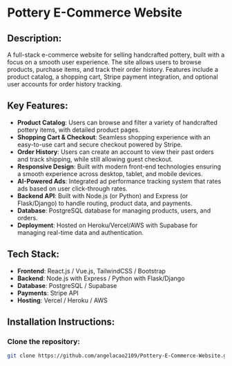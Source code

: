 # Pottery E-Commerce Website

## Description:
A full-stack e-commerce website for selling handcrafted pottery, built with a focus on a smooth user experience. The site allows users to browse products, purchase items, and track their order history. Features include a product catalog, a shopping cart, Stripe payment integration, and optional user accounts for order history tracking.

## Key Features:
- **Product Catalog**: Users can browse and filter a variety of handcrafted pottery items, with detailed product pages.
- **Shopping Cart & Checkout**: Seamless shopping experience with an easy-to-use cart and secure checkout powered by Stripe.
- **Order History**: Users can create an account to view their past orders and track shipping, while still allowing guest checkout.
- **Responsive Design**: Built with modern front-end technologies ensuring a smooth experience across desktop, tablet, and mobile devices.
- **AI-Powered Ads**: Integrated ad performance tracking system that rates ads based on user click-through rates.
- **Backend API**: Built with Node.js (or Python) and Express (or Flask/Django) to handle routing, product data, and payments.
- **Database**: PostgreSQL database for managing products, users, and orders.
- **Deployment**: Hosted on Heroku/Vercel/AWS with Supabase for managing real-time data and authentication.

## Tech Stack:
- **Frontend**: React.js / Vue.js, TailwindCSS / Bootstrap
- **Backend**: Node.js with Express / Python with Flask/Django
- **Database**: PostgreSQL / Supabase
- **Payments**: Stripe API
- **Hosting**: Vercel / Heroku / AWS

## Installation Instructions:

### Clone the repository:
```bash
git clone https://github.com/angelacao2109/Pottery-E-Commerce-Website.git


